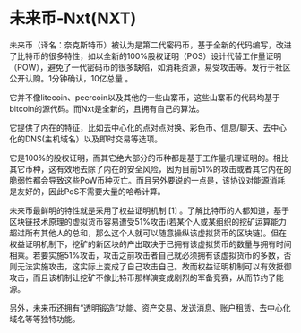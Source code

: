 # 

# 未来币-Nxt(NXT)

未来币（译名：奈克斯特币）被认为是第二代密码币，基于全新的代码编写，改进了比特币的很多特性，如以全新的100%股权证明（POS）设计代替工作量证明（POW），避免了一代密码币的很多缺陷，如消耗资源，易受攻击等。发行于社区公开认购。1分钟确认，10亿总量 。

它并不像litecoin、peercoin以及其他的一些山寨币，这些山寨币的代码均基于bitcoin的源代码。而Nxt是全新的，且拥有自己的算法。

它提供了内在的特征，比如去中心化的点对点对换、彩色币、信息/聊天、去中心化的DNS(主机域名）以及即时交易等选项。

它是100%的股权证明，而其它绝大部分的币种都是基于工作量机理证明的。相比其它币种，这有效地去除了内在的安全风险，因为目前51%的攻击或者其它内在的脆弱性都会导致这些PoW币种灭亡。而且另外要说的一点是，该协议对能源消耗是友好的，因此PoS不需要大量的哈希计算。

未来币最鲜明的特性就是采用了权益证明机制 [1]  。了解比特币的人都知道，基于区块链技术原理的虚拟货币容易遭受51%攻击(若某个人或某组织的挖矿运算能力超过所有其他人的总和，那么这个人就可以随意操纵该虚拟货币的区块链)。但在权益证明机制下，挖矿的新区块的产出取决于已拥有该虚拟货币的数量与拥有时间相乘。若要实施51%攻击，攻击之前攻击者自己就必须拥有该虚拟货币的多数，否则无法实施攻击，这实际上变成了自己攻击自己。故而权益证明机制可以有效抵御攻击，而且该机制让挖矿不像比特币那样演变成剧烈的军备竞赛，从而节约了能源。

另外，未来币还拥有“透明锻造”功能、资产交易、发送消息、账户租赁、去中心化域名等等独特功能。

